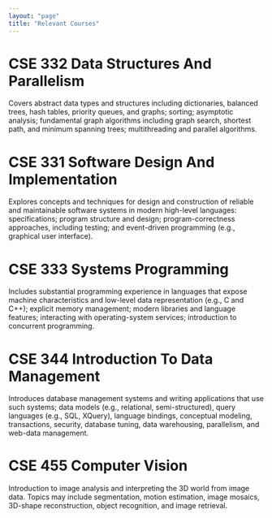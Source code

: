 ```yaml
---
layout: "page"
title: "Relevant Courses"
---
```


<h1>CSE 332 Data Structures And Parallelism</h1>
Covers abstract data types and structures including dictionaries, balanced trees, hash tables, priority queues, and graphs; sorting; asymptotic analysis; fundamental graph algorithms including graph search, shortest path, and minimum spanning trees; multithreading and parallel algorithms.

<h1>CSE 331 Software Design And Implementation</h1>
Explores concepts and techniques for design and construction of reliable and maintainable software systems in modern high-level languages: specifications; program structure and design; program-correctness approaches, including testing; and event-driven programming (e.g., graphical user interface).

<h1>CSE 333 Systems Programming</h1>
Includes substantial programming experience in languages that expose machine characteristics and low-level data representation (e.g., C and C++); explicit memory management; modern libraries and language features; interacting with operating-system services; introduction to concurrent programming.

<h1>CSE 344 Introduction To Data Management</h1>
Introduces database management systems and writing applications that use such systems; data models (e.g., relational, semi-structured), query languages (e.g., SQL, XQuery), language bindings, conceptual modeling, transactions, security, database tuning, data warehousing, parallelism, and web-data management.

<h1>CSE 455 Computer Vision</h1>
Introduction to image analysis and interpreting the 3D world from image data. Topics may include segmentation, motion estimation, image mosaics, 3D-shape reconstruction, object recognition, and image retrieval.